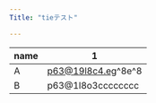 ```yaml
---
Title: "tieテスト"

---
```


| name | 1 |
|---|---|
| A | p63@19l8c4.eg^8e^8 |
| B | p63@1l8o3cccccccc |
